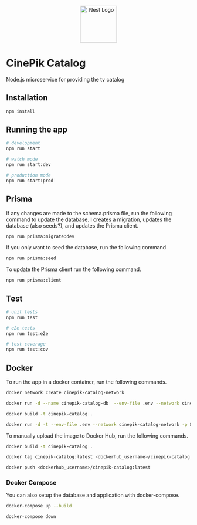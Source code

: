 <p align="center">
  <a href="http://nestjs.com/" target="blank"><img src="https://nestjs.com/img/logo-small.svg" width="100" alt="Nest Logo" /></a>
</p>

# CinePik Catalog

Node.js microservice for providing the tv catalog

## Installation

```bash
npm install
```

## Running the app

```bash
# development
npm run start

# watch mode
npm run start:dev

# production mode
npm run start:prod
```

## Prisma

If any changes are made to the schema.prisma file, run the following command to update the database.
I creates a migration, updates the database (also seeds?), and updates the Prisma client.

```bash
npm run prisma:migrate:dev
```

If you only want to seed the database, run the following command.

```bash
npm run prisma:seed
```

To update the Prisma client run the following command.

```bash
npm run prisma:client
```

## Test

```bash
# unit tests
npm run test

# e2e tests
npm run test:e2e

# test coverage
npm run test:cov
```

## Docker

To run the app in a docker container, run the following commands.

```bash
docker network create cinepik-catalog-network

docker run -d --name cinepik-catalog-db  --env-file .env --network cinepik-catalog-network -p 5432:5432 postgres:15.5-alpine

docker build -t cinepik-catalog .

docker run -d -t --env-file .env --network cinepik-catalog-network -p 8080:8080 cinepik-catalog
```

To manually upload the image to Docker Hub, run the following commands.

```bash
docker build -t cinepik-catalog .

docker tag cinepik-catalog:latest <dockerhub_username>/cinepik-catalog:latest

docker push <dockerhub_username>/cinepik-catalog:latest
```

### Docker Compose

You can also setup the database and application with docker-compose.

```bash
docker-compose up --build

docker-compose down
```
